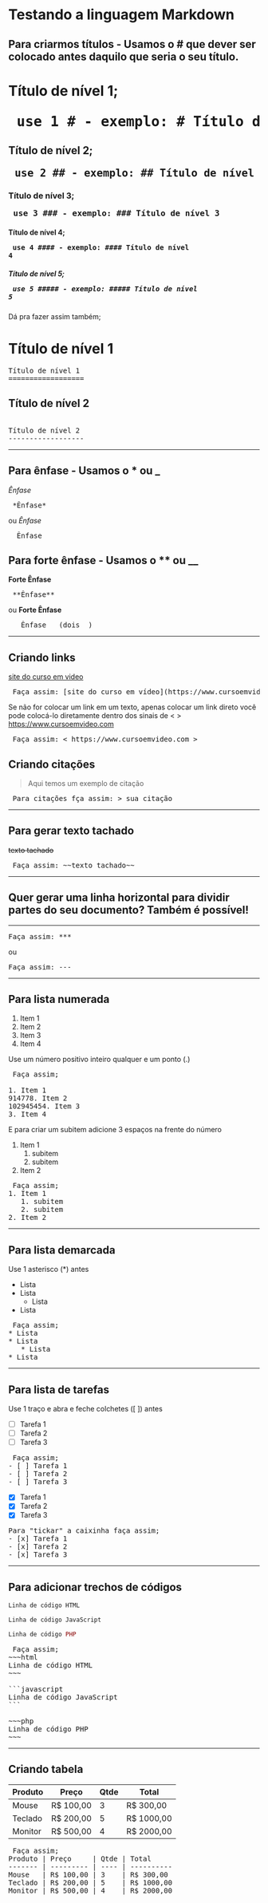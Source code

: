 # Testando a linguagem Markdown



## Para criarmos títulos -  Usamos o # que dever ser colocado antes daquilo que seria o seu título.


# Título de nível 1; <pre> use 1 # - exemplo: # Título de nível 1</pre>
## Título de nível 2; <pre> use 2 ## - exemplo: ## Título de nível 2</pre>
### Título de nível 3; <pre> use 3 ### - exemplo: ### Título de nível 3</pre>
#### Título de nível 4; <pre> use 4 #### - exemplo: #### Título de nível 4</pre>
##### Título de nível 5; <pre> use 5 ##### - exemplo: ##### Título de nível 5</pre>


Dá pra fazer assim também;

Título de nível 1
==================

<pre>
Título de nível 1
==================
</pre>

Título de nível 2
------------------

<pre> 
Título de nível 2
------------------
</pre>


***


## Para ênfase -  Usamos o * ou _

*Ênfase* 
<pre> *Ênfase* </pre> 
ou
_Ênfase_ 
<pre> _Ênfase_ </pre>

## Para forte ênfase -  Usamos o ** ou __

**Forte Ênfase** 
<pre> **Ênfase** </pre> 
ou
__Forte Ênfase__ 
<pre> __Ênfase__ (dois _)</pre>


***


## Criando links 

[site do curso em video](https://www.cursoemvideo.com/)

<pre> Faça assim: [site do curso em vídeo](https://www.cursoemvideo.com/)</pre>

Se não for colocar um link em um texto, apenas colocar um link direto você pode colocá-lo diretamente dentro dos sinais de  < >
<https://www.cursoemvideo.com>

<pre> Faça assim: < https://www.cursoemvideo.com > </pre>

## Criando citações

> Aqui temos um exemplo de citação

<pre> Para citações fça assim: > sua citação </pre>


***


## Para gerar texto tachado

~~texto tachado~~

<pre> Faça assim: ~~texto tachado~~ </pre>

***

## Quer gerar uma linha horizontal para dividir partes do seu documento? Também é possível!

***

<pre>Faça assim: *** </pre>
ou
<pre>Faça assim: --- </pre>


***


## Para lista numerada

1. Item 1
914778. Item 2
102945454. Item 3
3. Item 4

Use um número positivo inteiro qualquer e um ponto (.)

<pre> Faça assim;

1. Item 1
914778. Item 2
102945454. Item 3
3. Item 4
</pre>


E para criar um subitem adicione 3 espaços na frente do número


1. Item 1
   1. subitem 
   2. subitem
2. Item 2


<pre> Faça assim;
1. Item 1
   1. subitem 
   2. subitem
2. Item 2
</pre>


***


## Para lista demarcada

Use 1 asterisco (*) antes

* Lista
* Lista
   * Lista
* Lista

<pre> Faça assim;
* Lista
* Lista
   * Lista
* Lista
</pre>



***


## Para lista de tarefas

Use 1 traço e abra e feche colchetes ([ ]) antes

- [ ] Tarefa 1
- [ ] Tarefa 2
- [ ] Tarefa 3

<pre> Faça assim;
- [ ] Tarefa 1
- [ ] Tarefa 2
- [ ] Tarefa 3
</pre>


- [x] Tarefa 1
- [x] Tarefa 2
- [x] Tarefa 3

<pre>
Para "tickar" a caixinha faça assim;
- [x] Tarefa 1
- [x] Tarefa 2
- [x] Tarefa 3
</pre>


***


## Para adicionar trechos de códigos

~~~html
Linha de código HTML
~~~

```javascript
Linha de código JavaScript
```

~~~php
Linha de código PHP
~~~


<pre> Faça assim;
~~~html
Linha de código HTML
~~~

```javascript
Linha de código JavaScript
```

~~~php
Linha de código PHP
~~~
</pre>


***


## Criando tabela

Produto | Preço     | Qtde | Total
------- | --------- | ---- | ----------
Mouse   | R$ 100,00 | 3    | R$ 300,00
Teclado | R$ 200,00 | 5    | R$ 1000,00
Monitor | R$ 500,00 | 4    | R$ 2000,00

<pre> Faça assim;
Produto | Preço     | Qtde | Total
------- | --------- | ---- | ----------
Mouse   | R$ 100,00 | 3    | R$ 300,00
Teclado | R$ 200,00 | 5    | R$ 1000,00
Monitor | R$ 500,00 | 4    | R$ 2000,00
</pre>